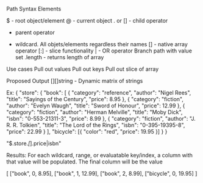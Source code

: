

Path Syntax Elements

$ - root object/element
@ - current object
. or []  - child operator
- parent operator
* wildcard. All objets/elements regardless their names
[] - native array operator
[:] - slice functionality
| - OR operator Branch path with value set
.length - returns length of array



Use cases
Pull out values
Pull out keys
Pull out slice of array

Proposed Output
[][]string - Dynamic matrix of strings

Ex: 
{ "store": {
    "book": [ 
      { "category": "reference",
        "author": "Nigel Rees",
        "title": "Sayings of the Century",
        "price": 8.95
      },
      { "category": "fiction",
        "author": "Evelyn Waugh",
        "title": "Sword of Honour",
        "price": 12.99
      },
      { "category": "fiction",
        "author": "Herman Melville",
        "title": "Moby Dick",
        "isbn": "0-553-21311-3",
        "price": 8.99
      },
      { "category": "fiction",
        "author": "J. R. R. Tolkien",
        "title": "The Lord of the Rings",
        "isbn": "0-395-19395-8",
        "price": 22.99
      }
    ],
    "bicycle": [{
      "color": "red",
      "price": 19.95
    }]
  }
}

"$.store.*[*].price|isbn"

Results:
For each wildcard, range, or evaluatable key/index, a column with that value will be populated. The final column will be the value

[
	["book", 0, 8.95],
	["book", 1, 12.99],
	["book", 2, 8.99],
	["bicycle", 0, 19.95]
]



